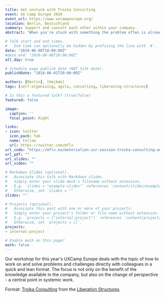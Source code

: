 ```yaml
---
title: Get unstuck with Troika Consulting
event: UX Camp Europe 2019
event_url: https://www.uxcampeurope.org/
location: Berlin, Deutschland
summary: Support and consult each other within your company.
abstract: "When you're stuck with something the problem often is already solved by another member of your organisation or maybe others can help. We'll introduce a lightweight format from the Liberating Structures framework."

# Talk start and end times.
#   End time can optionally be hidden by prefixing the line with `#`.
date: "2019-06-08T10:00:00Z"
#date_end: "2030-08-08T10:00:00Z"
all_day: true

# Schedule page publish date (NOT talk date).
publishDate: "2018-06-01T20:00:00Z"

authors: [Martin], [Heikde]
tags: [self-organizing, agile, consulting, liberating-structures]

# Is this a featured talk? (true/false)
featured: false

image:
  caption: ''
  focal_point: Right

links:
- icon: twitter
  icon_pack: fab
  name: Follow
  url: https://twitter.com/mflx
url_code: "https://mflx.eu/materialien-zur-session-troika-consulting-auf-dem-uxcamp-europe-2019"
url_pdf: ""
url_slides: ""
url_video: ""

# Markdown Slides (optional).
#   Associate this talk with Markdown slides.
#   Simply enter your slide deck's filename without extension.
#   E.g. `slides = "example-slides"` references `content/slides/example-slides.md`.
#   Otherwise, set `slides = ""`.
slides: ""

# Projects (optional).
#   Associate this post with one or more of your projects.
#   Simply enter your project's folder or file name without extension.
#   E.g. `projects = ["internal-project"]` references `content/project/deep-learning/index.md`.
#   Otherwise, set `projects = []`.
projects:
- internal-project

# Enable math on this page?
math: false
---
```


Our workshop for this year's UXCamp Europe deals with the topic of how to work on and solve problems and challenges directly with colleagues in a quick and lean format.
The focus is not only on the benefit of the knowledge available in the company, but also on the change of perspective - a central point in systemic work.

Format: [Troika Consulting](http://www.liberatingstructures.com/8-troika-consulting%20/) from the [Liberation Structures](http://www.liberatingstructures.com/). 
